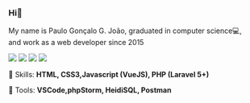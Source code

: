 ### Hi👋

<p>My name is Paulo Gonçalo G. João, graduated in computer science💻,<br>
and work as a web developer since 2015
 </p>


<p align="left">
  <a href="https://www.linkedin.com/in/pjohn13/" alt="Linkedin">
  <img src="https://img.shields.io/badge/-Linkedin-0e76a8?style=flat-square&logo=Linkedin&logoColor=white&link=LINK-DO-SEU-LINKEDIN" /></a>

  <a href="https://www.facebook.com/pjohn13a" alt="Facebook">
  <img src="https://img.shields.io/badge/-Facebook-3b5998?style=flat-square&labelColor=3b5998&logo=facebook&logoColor=white&link=LINK-DO-SEU-FACEBOOK"/></a>

  <a href="https://www.instagram.com/pjohn13_/" alt="Instagram">
  <img src="https://img.shields.io/badge/-Instagram-DF0174?style=flat-square&labelColor=DF0174&logo=instagram&logoColor=white&link=LINK-DO-SEU-INSTAGRAM"/></a>
  
  <a href="https://www.instagram.com/pjohn13_/" alt="Instagram">
     <img src="https://img.shields.io/badge/Gmail-d14836?style=flat-square&logo=Gmail&logoColor=white&link=kimhyein7110@gmail.com"/>
  </a>
</p>  

<p align="left">
  🦄 Skills: <strong>HTML, CSS3,Javascript (VueJS), PHP (Laravel 5+)</strong>
</p>

<p align="left">
  💼 Tools: <strong>VSCode,phpStorm, HeidiSQL, Postman</strong>
</p>
